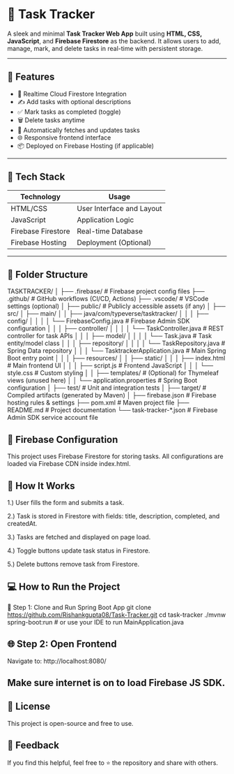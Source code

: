 # 📝 Task Tracker

A sleek and minimal **Task Tracker Web App** built using **HTML, CSS, JavaScript**, and **Firebase Firestore** as the backend. It allows users to add, manage, mark, and delete tasks in real-time with persistent storage.

---

## 🚀 Features

- 🔐 Realtime Cloud Firestore Integration
- ✍️ Add tasks with optional descriptions
- ✅ Mark tasks as completed (toggle)
- 🗑️ Delete tasks anytime
- 🔄 Automatically fetches and updates tasks
- 🌐 Responsive frontend interface
- 📦 Deployed on Firebase Hosting (if applicable)

---

## 🔧 Tech Stack

| Technology         | Usage                         |
|--------------------|-------------------------------|
| HTML/CSS           | User Interface and Layout     |
| JavaScript         | Application Logic             |
| Firebase Firestore | Real-time Database            |
| Firebase Hosting   | Deployment   (Optional)       |

---

## 📁 Folder Structure

TASKTRACKER/
│
├── .firebase/                      # Firebase project config files
├── .github/                       # GitHub workflows (CI/CD, Actions)
├── .vscode/                       # VSCode settings (optional)
│
├── public/                        # Publicly accessible assets (if any)
│
├── src/
│   ├── main/
│   │   ├── java/com/typeverse/tasktracker/
│   │   │   ├── config/
│   │   │   │   └── FirebaseConfig.java      # Firebase Admin SDK configuration
│   │   │   ├── controller/
│   │   │   │   └── TaskController.java      # REST controller for task APIs
│   │   │   ├── model/
│   │   │   │   └── Task.java                # Task entity/model class
│   │   │   ├── repository/
│   │   │   │   └── TaskRepository.java      # Spring Data repository
│   │   │   └── TasktrackerApplication.java  # Main Spring Boot entry point
│   │
│   ├── resources/
│   │   ├── static/
│   │   │   ├── index.html          # Main frontend UI
│   │   │   ├── script.js           # Frontend JavaScript
│   │   │   └── style.css           # Custom styling
│   │   ├── templates/              # (Optional) for Thymeleaf views (unused here)
│   │   └── application.properties  # Spring Boot configuration
│
├── test/                          # Unit and integration tests
│
├── target/                        # Compiled artifacts (generated by Maven)
│
├── firebase.json                  # Firebase hosting rules & settings
├── pom.xml                        # Maven project file
├── README.md                      # Project documentation
└── task-tracker-*.json            # Firebase Admin SDK service account file



## 🔌 Firebase Configuration
This project uses Firebase Firestore for storing tasks. All configurations are loaded via Firebase CDN inside index.html.

## 🧠 How It Works
1.) User fills the form and submits a task.

2.) Task is stored in Firestore with fields: title, description, completed, and createdAt.

3.) Tasks are fetched and displayed on page load.

4.) Toggle buttons update task status in Firestore.

5.) Delete buttons remove task from Firestore.


## 💻 How to Run the Project
🚀 Step 1: Clone and Run Spring Boot App
git clone https://github.com/Rishankgupta08/Task-Tracker.git
cd task-tracker
./mvnw spring-boot:run  # or use your IDE to run MainApplication.java

## 🌐 Step 2: Open Frontend
Navigate to:  http://localhost:8080/

## Make sure internet is on to load Firebase JS SDK.

## 📜 License
This project is open-source and free to use.

## 🌟 Feedback
If you find this helpful, feel free to ⭐ the repository and share with others.
